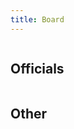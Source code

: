 ```yaml
---
title: Board
---
```


<div class="columns board-card-container">
  <div class="column">
    <board-member-card
      name="Niklas Mettälä"
      role="Chairperson"
      email="njmett[ät]utu.fi"
      telegram="Nikk3">
    </board-member-card>
    <board-member-card
      name="Noora Kontoniemi"
      role="Vice Chairperson"
      email="nskont[ät]utu.fi"
      telegram="nooosu">
    </board-member-card>
    <board-member-card
      name="Kristian Suominen"
      role="Events & Communication"
      email="kisuom[ät]utu.fi"
      telegram="Abbrassion">
    </board-member-card>
  </div>
  <div class="column">
    <board-member-card
      name="Janne Rissanen"
      role="Secretary"
      email="joriss[ät]utu.fi"
      telegram="Ja_Ri">
    </board-member-card>
    <board-member-card
      name="Veera Ollila"
      role="Treasurer & Environmental Affairs"
      email="vbolli[ät]utu.fi"
      telegram="veeraollila">
    </board-member-card>
    <board-member-card
      name="Akseli Hulkko"
      role="Events & Communication"
      email="ajhulk[ät]utu.fi"
      telegram="Akselihulkko">
    </board-member-card>
  </div>
</div>

## Officials

<div class="columns board-card-container">
  <div class="column">
    <board-member-card
      name="Valter Olin"
      role="Corporate Collaboration"
      email="violin[ät]utu.fi"
      telegram="Valter_olin">
    </board-member-card>
    <board-member-card
      name="Marika Rainto"
      role="Logistics"
      email="marika.rainto[ät]edu.turkuamk.fi"
      telegram="piisamir0tta">
    </board-member-card>
    <board-member-card
      name="Saga Salmi"
      role="FSOBP"
      email="sksalm[ät]utu.fi"
      telegram="sagakatariina">
    </board-member-card>
  </div>
  <div class="column">
    <board-member-card
      name="Rio Koskelo"
      role="Beer Pong League & International Affairs"
      email="rlskos[ät]utu.fi"
      telegram="RioKos">
    </board-member-card>
    <board-member-card
      name="Aleksi Pelkonen"
      role="Beer Pong League & Equality Affairs"
      email="aipelk[ät]utu.fi"
      telegram="pelkis96">
    </board-member-card>
    <board-member-card
      name="Karoliina Alho"
      role="Annual Ball Organizer"
      email="kaalho[ät]utu.fi"
      telegram="karoliinaurora">
    </board-member-card>
  </div>
</div>

## Other

<div class="columns board-card-container">
  <div class="column">
    <board-member-card
      name="Jarkko Pietilä"
      role="Webmaster"
      email="jtspie[ät]utu.fi"
      telegram="kurkkuu">
    </board-member-card>
  </div>
</div>
